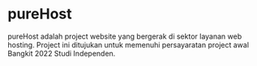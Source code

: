 # pureHost
pureHost adalah project website yang bergerak di sektor layanan web hosting. Project ini ditujukan untuk memenuhi persayaratan project awal Bangkit 2022 Studi Independen.
